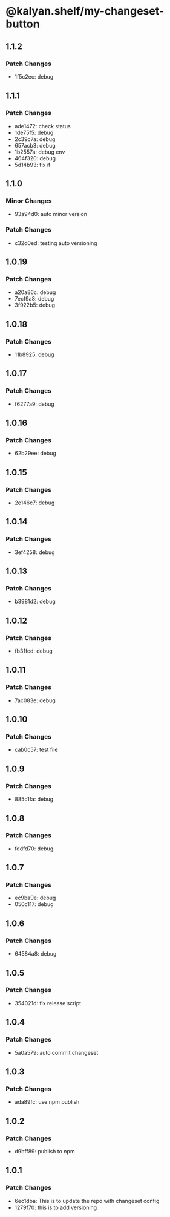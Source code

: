 # @kalyan.shelf/my-changeset-button

## 1.1.2

### Patch Changes

- 1f5c2ec: debug

## 1.1.1

### Patch Changes

- ade1472: check status
- 1de75f5: debug
- 2c39c7a: debug
- 657acb3: debug
- 1b2557a: debug env
- 464f320: debug
- 5d14b93: fix if

## 1.1.0

### Minor Changes

- 93a94d0: auto minor version

### Patch Changes

- c32d0ed: testing auto versioning

## 1.0.19

### Patch Changes

- a20a86c: debug
- 7ecf9a8: debug
- 3f922b5: debug

## 1.0.18

### Patch Changes

- 11b8925: debug

## 1.0.17

### Patch Changes

- f6277a9: debug

## 1.0.16

### Patch Changes

- 62b29ee: debug

## 1.0.15

### Patch Changes

- 2e146c7: debug

## 1.0.14

### Patch Changes

- 3ef4258: debug

## 1.0.13

### Patch Changes

- b3981d2: debug

## 1.0.12

### Patch Changes

- fb31fcd: debug

## 1.0.11

### Patch Changes

- 7ac083e: debug

## 1.0.10

### Patch Changes

- cab0c57: test file

## 1.0.9

### Patch Changes

- 885c1fa: debug

## 1.0.8

### Patch Changes

- fddfd70: debug

## 1.0.7

### Patch Changes

- ec9ba0e: debug
- 050c117: debug

## 1.0.6

### Patch Changes

- 64584a8: debug

## 1.0.5

### Patch Changes

- 354021d: fix release script

## 1.0.4

### Patch Changes

- 5a0a579: auto commit changeset

## 1.0.3

### Patch Changes

- ada89fc: use npm publish

## 1.0.2

### Patch Changes

- d9bff89: publish to npm

## 1.0.1

### Patch Changes

- 6ec1dba: This is to update the repo with changeset config
- 1279f70: this is to add versioning
